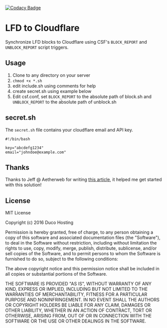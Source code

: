 [![Codacy Badge](https://api.codacy.com/project/badge/Grade/c58a87eed9684ac4a96825aca8bc4594)](https://www.codacy.com/app/cas-eliens/lfd-cloudflare?utm_source=github.com&amp;utm_medium=referral&amp;utm_content=cascer1/lfd-cloudflare&amp;utm_campaign=Badge_Grade)

# LFD to Cloudflare

Synchronize LFD blocks to Cloudflare using CSF's `BLOCK_REPORT` and `UNBLOCK_REPORT` script triggers.

## Usage

1. Clone to any directory on your server
2. `chmod +x *.sh`
3. edit include.sh using comments for help
4. create secret.sh using example below
5. Edit csf.conf, set `BLOCK_REPORT` to the absolute path of block.sh and `UNBLOCK_REPORT` to the absolute path of unblock.sh

## secret.sh

The `secret.sh` file contains your cloudflare email and API key.

```
#!/bin/bash

key="abcdefg1234"
email="johndoe@example.com"
```

## Thanks

Thanks to Jeff @ Aetherweb for writing [this article](http://www.aetherweb.co.uk/automatically-adding-configserver-firewall-csf-firewall-blocks-to-cloudflare/), it helped me get started with this solution!

## License

MIT License

Copyright (c) 2016 Duco Hosting

Permission is hereby granted, free of charge, to any person obtaining a copy
of this software and associated documentation files (the "Software"), to deal
in the Software without restriction, including without limitation the rights
to use, copy, modify, merge, publish, distribute, sublicense, and/or sell
copies of the Software, and to permit persons to whom the Software is
furnished to do so, subject to the following conditions:

The above copyright notice and this permission notice shall be included in all
copies or substantial portions of the Software.

THE SOFTWARE IS PROVIDED "AS IS", WITHOUT WARRANTY OF ANY KIND, EXPRESS OR
IMPLIED, INCLUDING BUT NOT LIMITED TO THE WARRANTIES OF MERCHANTABILITY,
FITNESS FOR A PARTICULAR PURPOSE AND NONINFRINGEMENT. IN NO EVENT SHALL THE
AUTHORS OR COPYRIGHT HOLDERS BE LIABLE FOR ANY CLAIM, DAMAGES OR OTHER
LIABILITY, WHETHER IN AN ACTION OF CONTRACT, TORT OR OTHERWISE, ARISING FROM,
OUT OF OR IN CONNECTION WITH THE SOFTWARE OR THE USE OR OTHER DEALINGS IN THE
SOFTWARE.
